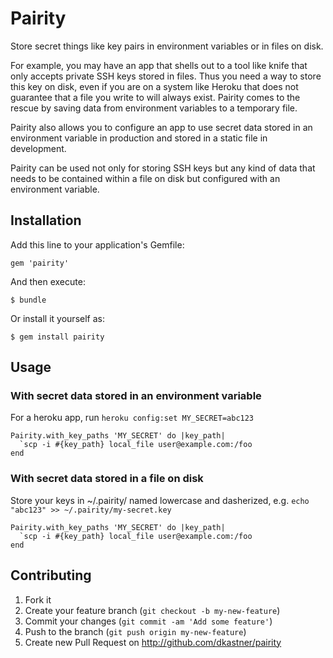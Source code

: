# Pairity

Store secret things like key pairs in environment variables or in files on disk.

For example, you may have an app that shells out to a tool like knife that only
accepts private SSH keys stored in files. Thus you need a way to store this key
on disk, even if you are on a system like Heroku that does not guarantee that a
file you write to will always exist. Pairity comes to the rescue by saving data
from environment variables to a temporary file. 

Pairity also allows you to configure an app to use secret data stored in an
environment variable in production and stored in a static file in development.

Pairity can be used not only for storing SSH keys but any kind of data that
needs to be contained within a file on disk but configured with an environment
variable.

## Installation

Add this line to your application's Gemfile:

    gem 'pairity'

And then execute:

    $ bundle

Or install it yourself as:

    $ gem install pairity

## Usage

### With secret data stored in an environment variable

For a heroku app, run `heroku config:set MY_SECRET=abc123`

    Pairity.with_key_paths 'MY_SECRET' do |key_path|
      `scp -i #{key_path} local_file user@example.com:/foo
    end

### With secret data stored in a file on disk

Store your keys in ~/.pairity/ named lowercase and dasherized, e.g.
`echo "abc123" >> ~/.pairity/my-secret.key`


    Pairity.with_key_paths 'MY_SECRET' do |key_path|
      `scp -i #{key_path} local_file user@example.com:/foo
    end

## Contributing

1. Fork it
2. Create your feature branch (`git checkout -b my-new-feature`)
3. Commit your changes (`git commit -am 'Add some feature'`)
4. Push to the branch (`git push origin my-new-feature`)
5. Create new Pull Request on http://github.com/dkastner/pairity
